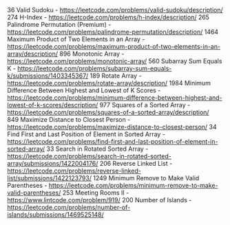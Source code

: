 36 Valid Sudoku - https://leetcode.com/problems/valid-sudoku/description/
274 H-Index - https://leetcode.com/problems/h-index/description/
265 Palindrome Permutation (Premium) - https://leetcode.com/problems/palindrome-permutation/description/
1464 Maximum Product of Two Elements in an Array - https://leetcode.com/problems/maximum-product-of-two-elements-in-an-array/description/
896 Monotonic Array - https://leetcode.com/problems/monotonic-array/
560 Subarray Sum Equals K - https://leetcode.com/problems/subarray-sum-equals-k/submissions/1403345367/
189 Rotate Array - https://leetcode.com/problems/rotate-array/description/
1984 Minimum Difference Between Highest and Lowest of K Scores - https://leetcode.com/problems/minimum-difference-between-highest-and-lowest-of-k-scores/description/
977 Squares of a Sorted Array - https://leetcode.com/problems/squares-of-a-sorted-array/description/
849 Maximize Distance to Closest Person - https://leetcode.com/problems/maximize-distance-to-closest-person/
34 Find First and Last Position of Element in Sorted Array - https://leetcode.com/problems/find-first-and-last-position-of-element-in-sorted-array/
33 Search in Rotated Sorted Array - https://leetcode.com/problems/search-in-rotated-sorted-array/submissions/1422004176/
206 Reverse Linked List - https://leetcode.com/problems/reverse-linked-list/submissions/1422123793/
1249 Minimum Remove to Make Valid Parentheses - https://leetcode.com/problems/minimum-remove-to-make-valid-parentheses/
253 Meeting Rooms II - https://www.lintcode.com/problem/919/
200 Number of Islands - https://leetcode.com/problems/number-of-islands/submissions/1469525148/
